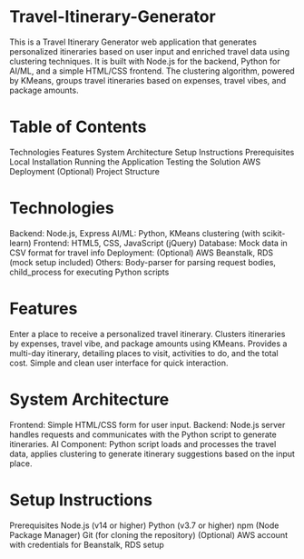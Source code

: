 
# Travel-Itinerary-Generator

This is a Travel Itinerary Generator web application that generates personalized itineraries based on user input and enriched travel data using clustering techniques. It is built with Node.js for the backend, Python for AI/ML, and a simple HTML/CSS frontend. The clustering algorithm, powered by KMeans, groups travel itineraries based on expenses, travel vibes, and package amounts.

 # Table of Contents
Technologies
Features
System Architecture
Setup Instructions
Prerequisites
Local Installation
Running the Application
Testing the Solution
AWS Deployment (Optional)
Project Structure
# Technologies
Backend: Node.js, Express
AI/ML: Python, KMeans clustering (with scikit-learn)
Frontend: HTML5, CSS, JavaScript (jQuery)
Database: Mock data in CSV format for travel info
Deployment: (Optional) AWS Beanstalk, RDS (mock setup included)
Others: Body-parser for parsing request bodies, child_process for executing Python scripts
# Features
Enter a place to receive a personalized travel itinerary.
Clusters itineraries by expenses, travel vibe, and package amounts using KMeans.
Provides a multi-day itinerary, detailing places to visit, activities to do, and the total cost.
Simple and clean user interface for quick interaction.
# System Architecture
Frontend: Simple HTML/CSS form for user input.
Backend: Node.js server handles requests and communicates with the Python script to generate itineraries.
AI Component: Python script loads and processes the travel data, applies clustering to generate itinerary suggestions based on the input place.
# Setup Instructions
Prerequisites
Node.js (v14 or higher)
Python (v3.7 or higher)
npm (Node Package Manager)
Git (for cloning the repository)
(Optional) AWS account with credentials for Beanstalk, RDS setup


